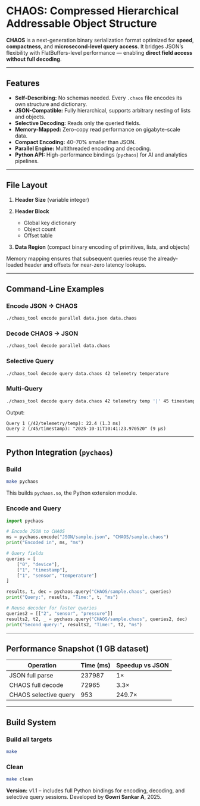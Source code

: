 # CHAOS: Compressed Hierarchical Addressable Object Structure

**CHAOS** is a next-generation binary serialization format optimized for **speed**, **compactness**, and **microsecond-level query access**.
It bridges JSON’s flexibility with FlatBuffers-level performance — enabling **direct field access without full decoding**.

---

## Features

* **Self-Describing:** No schemas needed. Every `.chaos` file encodes its own structure and dictionary.
* **JSON-Compatible:** Fully hierarchical, supports arbitrary nesting of lists and objects.
* **Selective Decoding:** Reads only the queried fields.
* **Memory-Mapped:** Zero-copy read performance on gigabyte-scale data.
* **Compact Encoding:** 40–70% smaller than JSON.
* **Parallel Engine:** Multithreaded encoding and decoding.
* **Python API:** High-performance bindings (`pychaos`) for AI and analytics pipelines.

---

## File Layout

1. **Header Size** (variable integer)
2. **Header Block**

   * Global key dictionary
   * Object count
   * Offset table
3. **Data Region** (compact binary encoding of primitives, lists, and objects)

Memory mapping ensures that subsequent queries reuse the already-loaded header and offsets for near-zero latency lookups.

---

## Command-Line Examples

### Encode JSON → CHAOS

```bash
./chaos_tool encode parallel data.json data.chaos
```

### Decode CHAOS → JSON

```bash
./chaos_tool decode parallel data.chaos
```

### Selective Query

```bash
./chaos_tool decode query data.chaos 42 telemetry temperature
```

### Multi-Query

```bash
./chaos_tool decode query data.chaos 42 telemetry temp '|' 45 timestamp
```

Output:

```
Query 1 (/42/telemetry/temp): 22.4 (1.3 ms)
Query 2 (/45/timestamp): "2025-10-11T10:41:23.970520" (9 µs)
```

---

## Python Integration (`pychaos`)

### Build

```bash
make pychaos
```

This builds `pychaos.so`, the Python extension module.

### Encode and Query

```python
import pychaos

# Encode JSON to CHAOS
ms = pychaos.encode("JSON/sample.json", "CHAOS/sample.chaos")
print("Encoded in", ms, "ms")

# Query fields
queries = [
    ["0", "device"],
    ["1", "timestamp"],
    ["1", "sensor", "temperature"]
]

results, t, dec = pychaos.query("CHAOS/sample.chaos", queries)
print("Query:", results, "Time:", t, "ms")

# Reuse decoder for faster queries
queries2 = [["2", "sensor", "pressure"]]
results2, t2, _ = pychaos.query("CHAOS/sample.chaos", queries2, dec)
print("Second query:", results2, "Time:", t2, "ms")
```

---

## Performance Snapshot (1 GB dataset)

| Operation             | Time (ms) | Speedup vs JSON |
| --------------------- | --------- | --------------- |
| JSON full parse       | 237987    | 1×              |
| CHAOS full decode     | 72965     | 3.3×            |
| CHAOS selective query | 953       | 249.7×          |

---

## Build System

### Build all targets

```bash
make
```

### Clean

```bash
make clean
```

**Version:** v1.1 – includes full Python bindings for encoding, decoding, and selective query sessions.
Developed by **Gowri Sankar A**, 2025.
